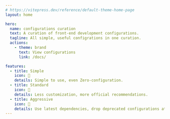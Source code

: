 ```yaml
---
# https://vitepress.dev/reference/default-theme-home-page
layout: home

hero:
  name: configurations curation
  text: A curation of front-end development configurations.
  tagline: All simple, useful configrations in one curation.
  actions:
    - theme: brand
      text: View configurations
      link: /docs/

features:
  - title: Simple
    icon: 🍳
    details: Simple to use, even Zero-configuration.
  - title: Standard
    icon: 🍔
    details: Less customization, more official recommendations.
  - title: Aggressive
    icon: 🍭
    details: Use latest dependencies, drop deprecated configurations at the first time.
---
```

